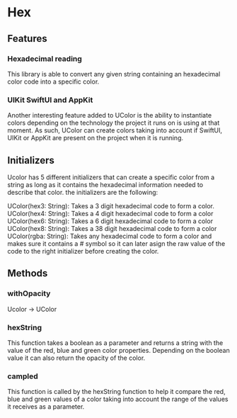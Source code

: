 #  Hex

## Features

### Hexadecimal reading

This library is able to convert any given string containing an hexadecimal color code into
a specific color.

### UIKit SwiftUI and AppKit

Another interesting feature added to UColor is the ability to instantiate colors depending 
on the technology the project it runs on is using at that moment. As such, UColor can 
create colors taking into account if SwiftUI, UIKit or AppKit are present on the project 
when it is running.

## Initializers

Ucolor has 5 different initializers that can create a specific color from a string as long 
as it contains the hexadecimal information needed to describe that color. the initializers 
are the following:

UColor(hex3: String): Takes a 3 digit hexadecimal code to form a color.
UColor(hex4: String): Takes a 4 digit hexadecimal code to form a color
UColor(hex6: String): Takes a 6 digit hexadecimal code to form a color
UColor(hex8: String): Takes a 38 digit hexadecimal code to form a color
UColor(rgba: String): Takes any hexadecimal code to form a color and makes sure it contains 
a # symbol so it can later asign the raw value of the code to the right initializer before 
creating the color.

## Methods

### withOpacity

Ucolor → UColor

### hexString

This function takes a boolean as a parameter and returns a string with the value of the 
red, blue and green color properties. Depending on the boolean value it can also return the 
opacity of the color.

### campled

This function is  called by the hexString function to help it compare the red, blue and 
green values of a color taking into account the range of the values it receives as a 
parameter.

